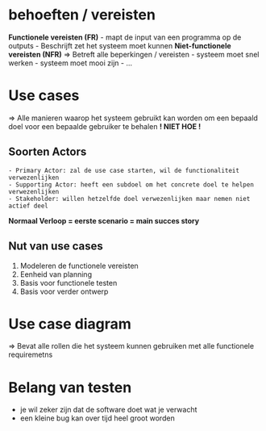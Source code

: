 # behoeften / vereisten
__Functionele vereisten (FR)__
    - mapt de input van een programma op de outputs
    - Beschrijft zet het systeem moet kunnen
__Niet-functionele vereisten (NFR)__
=> Betreft alle beperkingen / vereisten
    - systeem moet snel werken
    - systeem moet mooi zijn
    - ...

# Use cases
=> Alle manieren waarop het systeem gebruikt kan worden om een bepaald doel voor een bepaalde gebruiker te behalen
__! NIET HOE !__

## Soorten Actors
    - Primary Actor: zal de use case starten, wil de functionaliteit verwezenlijken
    - Supporting Actor: heeft een subdoel om het concrete doel te helpen verwezenlijken
    - Stakeholder: willen hetzelfde doel verwezenlijken maar nemen niet actief deel
__Normaal Verloop = eerste scenario = main succes story__

## Nut van use cases
1. Modeleren de functionele vereisten
2. Eenheid van planning
3. Basis voor functionele testen
4. Basis voor verder ontwerp

# Use case diagram
=> Bevat alle rollen die het systeem kunnen gebruiken met alle functionele requiremetns

# Belang van testen
- je wil zeker zijn dat de software doet wat je verwacht
- een kleine bug kan over tijd heel groot worden


